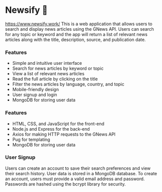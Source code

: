 # Newsify 🚀
https://www.newsify.work/
This is a web application that allows users to search and display news articles using the GNews API. Users can search for any topic or keyword and the app will return a list of relevant news articles along with the title, description, source, and publication date.

### Features
- Simple and intuitive user interface
- Search for news articles by keyword or topic
- View a list of relevant news articles
-	Read the full article by clicking on the title
-	Filter the news articles by language, country, and topic
-	Mobile-friendly design
-	User signup and login
-	MongoDB for storing user data

### Features
-	HTML, CSS, and JavaScript for the front-end
-	Node.js and Express for the back-end
-	Axios for making HTTP requests to the GNews API
-	Pug for templating
-	MongoDB for storing user data

### User Signup
Users can create an account to save their search preferences and view their search history. User data is stored in a MongoDB database. To create an account, users must provide a valid email address and password. Passwords are hashed using the bcrypt library for security.

